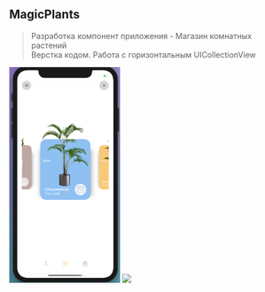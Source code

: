 ## MagicPlants
 
 > Разработка компонент приложения  - Магазин комнатных растений  
 Верстка кодом. Работа с горизонтальным UIСollectionView 
 
 <img src = "2020-05-24_13.33.24.png" width="200px">  <img src="2020-06-03_07.55.05.gif" width="200"/>
 

